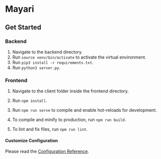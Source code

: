 # Mayari

## Get Started

### Backend
1. Navigate to the backend directory.
2. Run `source venv/bin/activate` to activate the virtual environment.
3. Run `pip3 install -r requirements.txt`.
4. Run `python3 server.py`.

### Frontend
1. Navigate to the client folder inside the frontend directory.
2. Run `npm install`.
3. Run `npm run serve` to compile and enable hot-reloads for development.

4. To compile and minify to production, run `npm run build`.
5. To lint and fix files, run `npm run lint`.


#### Customize Configuration
Please read the [Configuration Reference](https://cli.vuejs.org/config/).
